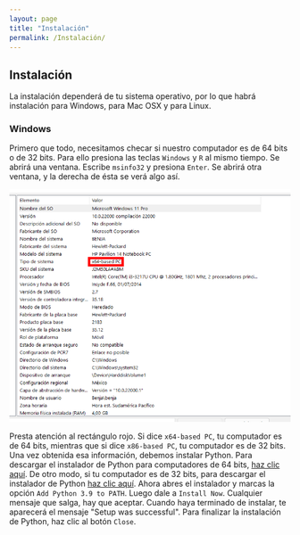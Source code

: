 ```yaml
---
layout: page
title: "Instalación"
permalink: /Instalación/
---
```


## Instalación
La instalación dependerá de tu sistema operativo, por lo que habrá instalación para Windows, para Mac OSX y para Linux.

### Windows
Primero que todo, necesitamos checar si nuestro computador es de 64 bits o de 32 bits. Para ello presiona las teclas `Windows` y `R` al mismo tiempo. Se abrirá una ventana. Escribe `msinfo32` y presiona `Enter`. Se abrirá otra ventana, y la derecha de ésta se verá algo así.

![Información del sistema](DocsImage1.png)

Presta atención al rectángulo rojo. Si dice `x64-based PC`, tu computador es de 64 bits, mientras que si dice `x86-based PC`, tu computador es de 32 bits.
Una vez obtenida esa información, debemos instalar Python. Para descargar el instalador de Python para computadores de 64 bits, [haz clic aquí](https://www.python.org/ftp/python/3.9.6/python-3.9.6-amd64.exe). De otro modo, si tu computador es de 32 bits, para descargar el instalador de Python [haz clic aquí](https://www.python.org/ftp/python/3.9.6/python-3.9.6.exe).
Ahora abres el instalador y marcas la opción `Add Python 3.9 to PATH`. Luego dale a `Install Now`. Cualquier mensaje que salga, hay que aceptar. Cuando haya terminado de instalar, te aparecerá el mensaje "Setup was successful". Para finalizar la instalación de Python, haz clic al botón `Close`.
